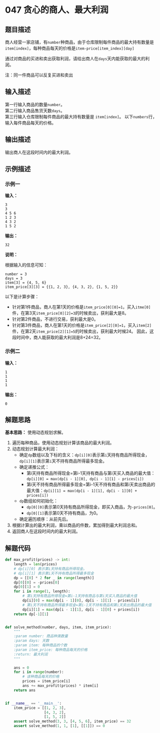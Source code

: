 # 047 贪心的商人、最大利润

## 题目描述

商人经营一家店铺，有`number`种商品，由于仓库限制每件商品的最大持有数量是`item[index]`，每种商品每天的价格是`item-price[item_index][day]`

通过对商品的买进和卖出获取利润，请给出商人在`days`天内能获取的最大的利润。

注：同一件商品可以反复买进和卖出

## 输入描述

第一行输入商品的数量`number`。  
第二行输入商品售货天数`days`。  
第三行输入仓库限制每件商品的最大持有数量是 `item[index]`。
以下`numbers`行，输入每件商品每天的价格。

## 输出描述

输出商人在这段时间内的最大利润。

## 示例描述

### 示例一
**输入：**
```text
3
3
4 5 6
1 2 3
4 3 2
1 5 2
```

**输出：**
```text
32
```

**说明：**  

根据输入的信息可知：
```text
number = 3
days = 3
item[3] = {4, 5, 6}
item_price[3][3] = {{1, 2, 3}, {4, 3, 2}, {1, 5, 2}}
```
以下是计算步骤：
- 针对第1件商品，商人在第1天的价格是`item_price[0][0]=1`，买入`itme[0]`件，在第3天`item_price[0][2]=3`的时候卖出，获利最大是8。
- 针对第2件商品，不进行交易，获利最大是0。
- 针对第3件商品，商人在第1天的价格是`item_price[2][0]=1`，买入`item[2]`件，在第2天`item_price[2][1]=5`的时候卖出，获利最大时候24。
因此，这段时间中，商人能获取的最大利润是8+24=32。
  
### 示例二
**输入：**
```shell
1
1
1
1
```

**输出：**
```shell
0
```

## 解题思路

**基本思路：** 使用动态规划求解。
1. 遍历每种商品，使用动态规划计算该商品的最大利润。
2. 动态规划计算最大利润：
    - 确定`dp`数组以及下标的含义：`dp[i][0]`表示第`i`天持有商品所得现金，`dp[i][1]`表示第`i`天不持有商品所得最多现金。
    - 确定递推公式：
        - 第i天持有商品所得现金=第i-1天持有商品与第i天买入商品的最大值：`dp[i][0] = max(dp[i - 1][0], dp[i - 1][1] - prices[i])`
        - 第i天不持有商品所得最多现金=第i-1天不持有商品和第i天卖出商品的最大值：`dp[i][1] = max(dp[i - 1][1], dp[i - 1][0] + prices[i])`
    - `dp`数组如何初始化：
        - `dp[0][0]`表示第0天持有商品所得现金，即买入商品，为`-prices[0]`。
        - `dp[0][1]`表示第0天不持有商品，为0。
    - 确定遍历顺序：从前先后。
3. 根据计算出的最大利润，乘以商品的件数，累加得到最大利润总和。
4. 返回商人在这段时间内的最大利润。

## 解题代码

```python
def max_profit(prices) -> int:
    length = len(prices)
    # dp[i][0] 表示第i天持有商品所得现金。
    # dp[i][1] 表示第i天不持有商品所得最多现金
    dp = [[0] * 2 for _ in range(length)]
    dp[0][0] = -prices[0]
    dp[0][1] = 0
    for i in range(1, length):
        # 第i天持有商品所得现金=第i-1天持有商品与第i天买入商品的最大值
        dp[i][0] = max(dp[i - 1][0], dp[i - 1][1] - prices[i])
        # 第i天不持有商品所得最多现金=第i-1天不持有商品和第i天卖出商品的最大值
        dp[i][1] = max(dp[i - 1][1], dp[i - 1][0] + prices[i])
    return dp[-1][1]


def solve_method(number, days, item, item_price):
    """
    :param number: 商品种类数量
    :param days: 天数
    :param item: 每种商品的个数
    :param item_price: 每种商品每天的价格
    :return: 最大利润
    """

    ans = 0
    for i in range(number):
        # 该种商品每天的价格
        prices = item_price[i]
        ans += max_profit(prices) * item[i]
    return ans


if __name__ == '__main__':
    item_price = [[1, 2, 3],
                  [4, 3, 2],
                  [1, 5, 2]]
    assert solve_method(3, 3, [4, 5, 6], item_price) == 32
    assert solve_method(1, 1, [1], [[1]]) == 0
```